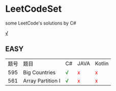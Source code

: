 # LeetCodeSet
some LeetCode's solutions by C#

[√](http://baidu.com)
## EASY
<table>

<tr>
<td>题号</td>
<td>题目</td>
<td>C#</td>
<td>JAVA</td>
<td>Kotlin</td>
</tr>
<tr>
<td>595</td>
<td>Big Countries</td>
<td style='color:green'>√</td>
<td style='color:red'>x</td>
<td style='color:red'>x</td>
</tr>
<tr>
<td>561</td>
<td>Array Partition I</td>
<td style='color:green'>√</td>
<td style='color:red'>x</td>
<td style='color:red'>x</td>
</tr>
</table>
